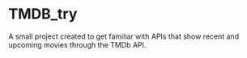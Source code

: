 # TMDB_try

A small project created to get familiar with APIs that show recent and upcoming movies through the TMDb API.
